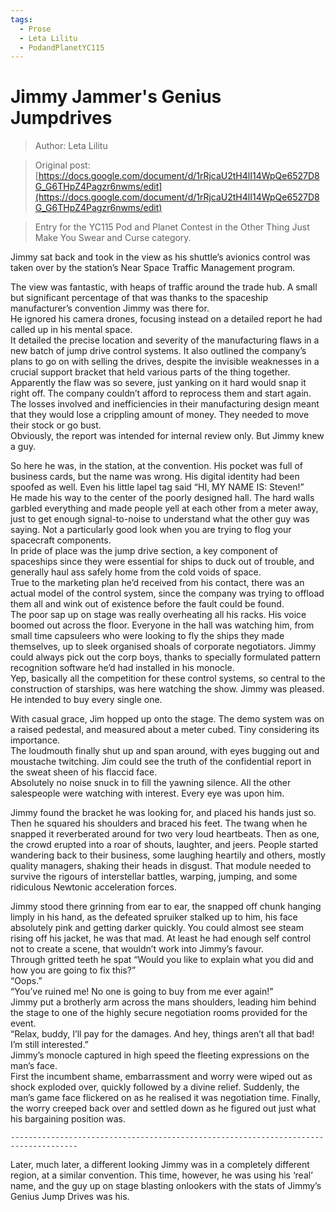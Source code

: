 ```yaml
---
tags:
  - Prose
  - Leta Lilitu
  - PodandPlanetYC115
---
```


# Jimmy Jammer's Genius Jumpdrives

> Author: Leta Lilitu

> Original post: [https://docs.google.com/document/d/1rRjcaU2tH4lI14WpQe6527D8G_G6THpZ4Pagzr6nwms/edit](https://docs.google.com/document/d/1rRjcaU2tH4lI14WpQe6527D8G_G6THpZ4Pagzr6nwms/edit)

> Entry for the YC115 Pod and Planet Contest in the Other Thing Just Make You Swear and Curse category.


Jimmy sat back and took in the view as his shuttle’s avionics control was taken over by the station’s Near Space Traffic Management program.

The view was fantastic, with heaps of traffic around the trade hub. A small but significant percentage of that was thanks to the spaceship manufacturer’s convention Jimmy was there for.<br>
He ignored his camera drones, focusing instead on a detailed report he had called up in his mental space.<br>
It detailed the precise location and severity of the manufacturing flaws in a new batch of jump drive control systems. It also outlined the company’s plans to go on with selling the drives, despite the invisible weaknesses in a crucial support bracket that held various parts of the thing together. Apparently the flaw was so severe, just yanking on it hard would snap it right off. The company couldn’t afford to reprocess them and start again. The losses involved and inefficiencies in their manufacturing design meant that they would lose a crippling amount of money. They needed to move their stock or go bust.<br>
Obviously, the report was intended for internal review only. But Jimmy knew a guy.

So here he was, in the station, at the convention. His pocket was full of business cards, but the name was wrong. His digital identity had been spoofed as well. Even his little lapel tag said “HI, MY NAME IS: Steven!”<br>
He made his way to the center of the poorly designed hall. The hard walls garbled everything and made people yell at each other from a meter away, just to get enough signal-to-noise to understand what the other guy was saying. Not a particularly good look when you are trying to flog your spacecraft components.<br>
In pride of place was the jump drive section, a key component of spaceships since they were essential for ships to  duck out of trouble, and generally haul ass safely home from the cold voids of space.<br>
True to the marketing plan he’d received from his contact, there was an actual model of the control system, since the company was trying to offload them all and wink out of existence before the fault could be found.<br>
The poor sap up on stage was really overheating all his racks. His voice boomed out across the floor. Everyone in the hall was watching him, from small time capsuleers who were looking to fly the ships they made themselves, up to sleek organised shoals of corporate negotiators. Jimmy could always pick out the corp boys, thanks to specially formulated pattern recognition software he’d had installed in his monocle.<br>
Yep, basically all the competition for these control systems, so central to the construction of starships, was here watching the show. Jimmy was pleased. He intended to buy every single one.


With casual grace, Jim hopped up onto the stage. The demo system was on a raised pedestal, and measured about a meter cubed. Tiny considering its importance.<br>
The loudmouth finally shut up and span around, with eyes bugging out and moustache twitching. Jim could see the truth of the confidential report in the sweat sheen of his flaccid face.<br>
 Absolutely no noise snuck in to fill the yawning silence. All the other salespeople were watching with interest. Every eye was upon him.

Jimmy found the bracket he was looking for, and placed his hands just so. Then he squared his shoulders and braced his feet.
The twang when he snapped it reverberated around for two very loud heartbeats. Then as one, the crowd erupted into a roar of shouts, laughter, and jeers. People started wandering back to their business, some laughing heartily and others, mostly quality managers, shaking their heads in disgust. That module needed to survive the rigours of interstellar battles, warping, jumping, and some ridiculous Newtonic acceleration forces.

Jimmy stood there grinning from ear to ear, the snapped off chunk hanging limply in his hand, as the defeated spruiker stalked up to him, his face absolutely pink and getting darker quickly. You could almost see steam rising off his jacket, he was that mad.
At least he had enough self control not to create a scene, that wouldn’t work into Jimmy’s favour.<br>
Through gritted teeth he spat “Would you like to explain what you did and how you are going to fix this?”<br>
“Oops.”<br>
“You’ve ruined me! No one is going to buy from me ever again!”<br>
Jimmy put a brotherly arm across the mans shoulders, leading him behind the stage to one of the highly secure negotiation rooms provided for the event.<br>
“Relax, buddy, I’ll pay for the damages. And hey, things aren’t all that bad! I’m still interested.”<br>
Jimmy’s monocle captured in high speed the fleeting expressions on the man’s face. <br>
First  the incumbent shame, embarrassment and worry were wiped out as shock exploded over, quickly followed by a divine relief. Suddenly, the man’s game face flickered on as he realised it was negotiation time. Finally, the worry creeped back over and settled down as he figured out just what his bargaining position was.

	-------------------------------------------------------------------------------------

Later, much later, a different looking Jimmy was in a completely different region, at a similar convention. This time, however, he was using his ‘real’ name, and the guy up on stage blasting onlookers with the stats of Jimmy’s Genius Jump Drives was his.

